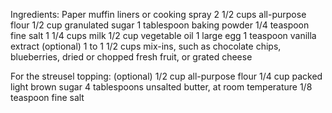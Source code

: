 Ingredients:
Paper muffin liners or cooking spray
2 1/2 cups all-purpose flour
1/2 cup granulated sugar
1 tablespoon baking powder
1/4 teaspoon fine salt
1 1/4 cups milk
1/2 cup vegetable oil
1 large egg
1 teaspoon vanilla extract (optional)
1 to 1 1/2 cups mix-ins, such as chocolate chips, blueberries, dried or chopped fresh fruit, or grated cheese

For the streusel topping: (optional)
1/2 cup all-purpose flour
1/4 cup packed light brown sugar
4 tablespoons unsalted butter, at room temperature
1/8 teaspoon fine salt